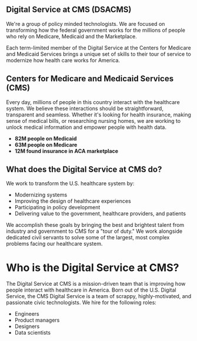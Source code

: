 ## Digital Service at CMS (DSACMS)
We're a group of policy minded technologists. We are focused on transforming how the federal government works for the millions of people who rely on Medicare, Medicaid and the Marketplace.

Each term-limited member of the Digital Service at the Centers for Medicare and Medicaid Services brings a unique set of skills to their tour of service to modernize how health care works for America.

## Centers for Medicare and Medicaid Services (CMS) 

Every day, millions of people in this country interact with the healthcare system. We believe these interactions should be straightforward, transparent and seamless. Whether it's looking for health insurance, making sense of medical bills, or researching nursing homes, we are working to unlock medical information and empower people with health data.


<ul>
  <li><strong>82M people on Medicaid </strong>
	</li>
	<li><strong>63M people on Medicare</strong>
	</li>
	<li><strong>12M found insurance in ACA marketplace  </strong>
	</li>
</ul>

## What does the Digital Service at CMS do?

We work to transform the U.S. healthcare system by:
<ul>
  <li>Modernizing systems</li>
	<li>Improving the design of healthcare experiences</li>
	<li>Participating in policy development</li>
	<li>Delivering value to the government, healthcare providers, and patients</li>
</ul>

We accomplish these goals by bringing the best and brightest talent from industry and government to CMS for a "tour of duty." We work alongside dedicated civil servants to solve some of the largest, most complex problems facing our healthcare system.

# Who is the Digital Service at CMS?

The Digital Service at CMS is a mission-driven team that is improving how people interact with healthcare in America. Born out of the U.S. Digital Service, the CMS Digital Service is a team of scrappy, highly-motivated, and passionate civic technologists. We hire for the following roles:

<ul><li>Engineers</li>
	<li>Product managers</li>
	<li>Designers</li>
	<li>Data scientists</li>
</ul>
  
<!--<p>Meet our Director, <a href="/andrea-fletcher">Andrea Fletcher.</a>

# Your country needs you!
If you want to show up each day knowing that your work is helping hundreds of millions of Americans, this is the place to be.</p>

<p>We participate in a “tour of duty” service model where you serve up to 4 years. We are currently hiring and salaries follow the <a href="https://www.opm.gov/policy-data-oversight/pay-leave/salaries-wages/2022/general-schedule/">GS pay scale</a><a href="https://www.opm.gov/policy-data-oversight/pay-leave/salaries-wages/2022/general-schedule/">.</a></p>

<p>While previous healthcare experience is not required, we work at the Digital Service at CMS because we share the mission of improving healthcare. If you're interested in more information, contact <a href="mailto:DigitalService@cms.hhs.gov">DigitalService@cms.hhs.gov</a>.</p>
-->
